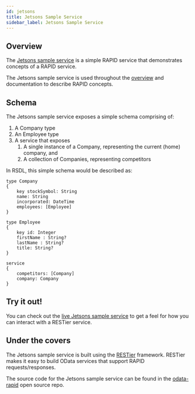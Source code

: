 ```yaml
---
id: jetsons
title: Jetsons Sample Service
sidebar_label: Jetsons Sample Service
---
```


## Overview
The [Jetsons sample service](https://jetsons.azurewebsites.net/) is a simple RAPID service that demonstrates concepts of a RAPID service.

The Jetsons sample service is used throughout the [overview](../rapid-pro-read.md) and documentation to describe RAPID concepts.

## Schema
The Jetsons sample service exposes a simple schema comprising of:
 1. A Company type
 2. An Employee type
 3. A service that exposes
     1. A single instance of a Company, representing the current (home) company, and
     2. A collection of Companies, representing competitors

In RSDL, this simple schema would be described as:

~~~rsdl
type Company
{
    key stockSymbol: String
    name: String
    incorporated: DateTime
    employees: [Employee]
}

type Employee
{
    key id: Integer 
    firstName : String?
    lastName : String?
    title: String?
}

service
{
    competitors: [Company]
    company: Company
}
~~~

## Try it out!
You can check out the [live Jetsons sample service](https://jetsons.azurewebsites.net/) to get a feel for how you can interact with a RESTier service.

## Under the covers
The Jetsons sample service is built using the [RESTier](https://github.com/OData/RESTier) framework.  RESTier makes it easy to build OData services that support RAPID requests/responses.

The source code for the Jetsons sample service can be found in the [odata-rapid](https://github.com/oasis-open/odata-rapid/tree/main/samples/Jetsons/Jetsons) open source repo.